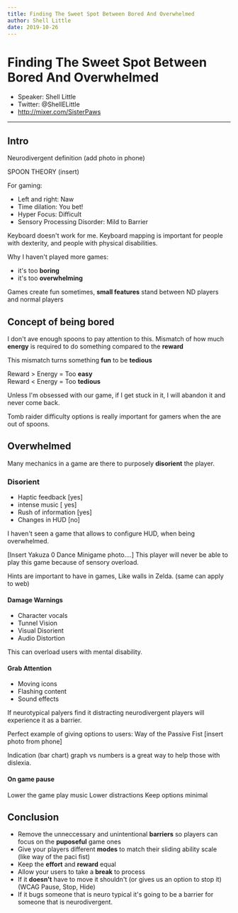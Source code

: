 ```yaml
---
title: Finding The Sweet Spot Between Bored And Overwhelmed
author: Shell Little
date: 2019-10-26
---
```

# Finding The Sweet Spot Between Bored And Overwhelmed
- Speaker: Shell Little
- Twitter: @ShellELittle
- http://mixer.com/SisterPaws
---
## Intro
Neurodivergent definition (add photo in phone)  

SPOON THEORY (insert)

For gaming: 
- Left and right: Naw
- Time dilation: You bet!
- Hyper Focus: Difficult
- Sensory Processing Disorder: Mild to Barrier

Keyboard doesn't work for me.
Keyboard mapping is important for people with dexterity, and people with physical disabilities. 

Why I haven't played more games: 
- it's too **boring**
- it's too **overwhelming**

Games create fun
sometimes, **small features** stand between ND players and normal players

## Concept of being bored
I don't ave enough spoons to pay attention to this.
Mismatch of how much **energy** is required to do something compared to the **reward**

This mismatch turns something **fun** to be **tedious**

Reward > Energy = Too **easy**  
Reward < Energy = Too **tedious**

Unless  I'm obsessed with our game, if I get stuck in it, I will abandon it and never come back.

Tomb raider difficulty options is really important for gamers when the are out of spoons.


## Overwhelmed

Many mechanics in a game are there to purposely **disorient** the player.

### Disorient
- Haptic feedback [yes]
- intense music [ yes]
- Rush of information [yes]
- Changes in HUD [no]

I haven't seen a game that allows to configure HUD, when being overwhelmed. 

[Insert Yakuza 0 Dance Minigame photo....]
This player will never be able to play this game because of sensory overload.

Hints are important to have in games, Like walls in Zelda. (same can apply to web)

#### Damage Warnings
- Character vocals
- Tunnel Vision
- Visual Disorient
- Audio Distortion

This can overload users with mental disability.

#### Grab Attention
- Moving icons
- Flashing content
- Sound effects

If neurotypical palyers find it distracting neurodivergent players will experience it as a barrier.

Perfect example of giving options to users:
Way of the Passive Fist
[insert photo from phone]

Indication (bar chart) graph vs numbers is a great way to help those with dislexia.

#### On game pause
Lower the game play music
Lower distractions
Keep options minimal

## Conclusion

- Remove the unneccessary and unintentional **barriers** so players can focus on the **puposeful** game ones
- Give your players different **modes** to match their sliding ability scale (like way of the paci fist)
- Keep the **effort** and **reward** equal
- Allow your users to take a **break** to process
- If it **doesn't** have to move it shouldn't (or gives us an option to stop it) (WCAG Pause, Stop, Hide)
- If it bugs someone that is neuro typical it's going to be a barrier for someone that is neurodivergent.
